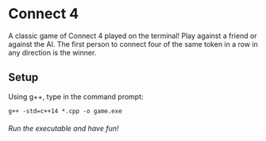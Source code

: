 # Connect 4
A classic game of Connect 4 played on the terminal! Play against a friend or against the AI. The first person to connect four of the same token in a row in any direction is the winner.

## Setup
Using g++, type in the command prompt:
```
g++ -std=c++14 *.cpp -o game.exe
```

###### Run the executable and have fun!

